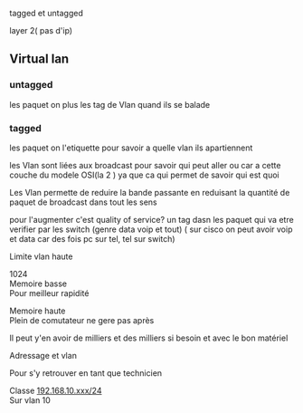 tagged et untagged



layer 2( pas d'ip)

## Virtual lan


### untagged 

les paquet on plus les tag de Vlan quand ils se balade

### tagged

les paquet on l'etiquette pour savoir a quelle vlan ils apartiennent


les Vlan sont liées aux broadcast pour savoir qui peut aller ou car a cette couche du modele OSI(la 2 )
ya que ca qui permet de savoir qui est quoi


Les Vlan permette de reduire la bande passante en reduisant la quantité de paquet de broadcast dans tout les sens

pour l'augmenter c'est quality of service?
un tag dasn les paquet qui va etre verifier par les switch
(genre data voip et tout)
( sur cisco on peut avoir voip et data car des fois pc sur tel, tel sur switch)


Limite vlan haute  
  
1024  
Memoire basse  
Pour meilleur rapidité  
  
  
Memoire haute  
Plein de comutateur ne gere pas après  
  
  
  
Il peut y'en avoir de milliers et des milliers si besoin et avec le bon matériel


Adressage et vlan  
  
Pour s'y retrouver en tant que technicien  
  
  
Classe [192.168.10.xxx/24](http://192.168.10.xxx/24)  
Sur vlan 10
